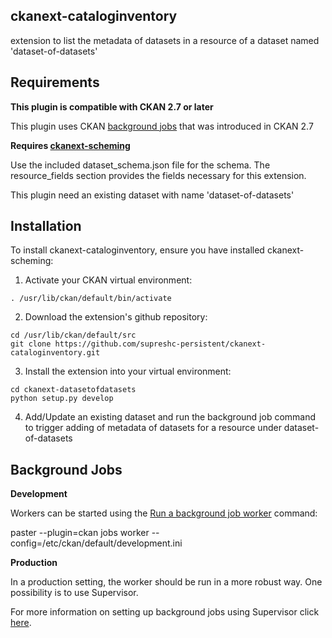 ## ckanext-cataloginventory
extension to list the metadata of datasets in a resource of a dataset named 'dataset-of-datasets'


## Requirements

**This plugin is compatible with CKAN 2.7 or later**

This plugin uses CKAN [background jobs](http://docs.ckan.org/en/latest/maintaining/background-tasks.html) that was introduced in CKAN 2.7

**Requires [ckanext-scheming](https://github.com/ckan/ckanext-scheming)**

Use the included dataset\_schema.json file for the schema. The resource\_fields section provides the fields necessary for this extension.

This plugin need an existing dataset with name 'dataset-of-datasets'


## Installation

To install ckanext-cataloginventory, ensure you have installed ckanext-scheming:

1. Activate your CKAN virtual environment:
```
. /usr/lib/ckan/default/bin/activate
```

2. Download the extension's github repository:
```
cd /usr/lib/ckan/default/src
git clone https://github.com/supreshc-persistent/ckanext-cataloginventory.git
```

3. Install the extension into your virtual environment:
```
cd ckanext-datasetofdatasets
python setup.py develop
```

4. Add/Update an existing dataset and run the background job command to trigger adding of metadata of datasets for a resource under dataset-of-datasets 


## Background Jobs
**Development**

Workers can be started using the [Run a background job worker](http://docs.ckan.org/en/latest/maintaining/paster.html#paster-jobs-worker) command:

paster --plugin=ckan jobs worker --config=/etc/ckan/default/development.ini

**Production**

In a production setting, the worker should be run in a more robust way. One possibility is to use Supervisor.

For more information on setting up background jobs using Supervisor click [here](http://docs.ckan.org/en/latest/maintaining/background-tasks.html#using-supervisor).

